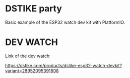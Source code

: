# DSTIKE party
Basic example of the ESP32 watch dev kit with PlatformIO.

# DEV WATCH
Link of the dev watch:

https://dstike.com/products/dstike-esp32-watch-devkit?variant=28952095391808